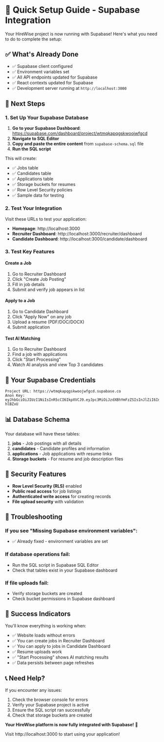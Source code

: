 # 🚀 Quick Setup Guide - Supabase Integration

Your HireWise project is now running with Supabase! Here's what you need to do to complete the setup:

## ✅ What's Already Done

- ✅ Supabase client configured
- ✅ Environment variables set
- ✅ All API endpoints updated for Supabase
- ✅ React contexts updated for Supabase
- ✅ Development server running at `http://localhost:3000`

## 🔧 Next Steps

### 1. Set Up Your Supabase Database

1. **Go to your Supabase Dashboard**: https://supabase.com/dashboard/project/wtmqkapqgskwoojwfgcd
2. **Navigate to SQL Editor**
3. **Copy and paste the entire content** from `supabase-schema.sql` file
4. **Run the SQL script**

This will create:
- ✅ Jobs table
- ✅ Candidates table  
- ✅ Applications table
- ✅ Storage buckets for resumes
- ✅ Row Level Security policies
- ✅ Sample data for testing

### 2. Test Your Integration

Visit these URLs to test your application:

- **Homepage**: http://localhost:3000
- **Recruiter Dashboard**: http://localhost:3000/recruiter/dashboard
- **Candidate Dashboard**: http://localhost:3000/candidate/dashboard

### 3. Test Key Features

#### Create a Job
1. Go to Recruiter Dashboard
2. Click "Create Job Posting"
3. Fill in job details
4. Submit and verify job appears in list

#### Apply to a Job
1. Go to Candidate Dashboard
2. Click "Apply Now" on any job
3. Upload a resume (PDF/DOC/DOCX)
4. Submit application

#### Test AI Matching
1. Go to Recruiter Dashboard
2. Find a job with applications
3. Click "Start Processing"
4. Watch AI analysis and view Top 3 candidates

## 🎯 Your Supabase Credentials

```
Project URL: https://wtmqkapqgskwoojwfgcd.supabase.co
Anon Key: eyJhbGciOiJIUzI1NiIsInR5cCI6IkpXVCJ9.eyJpc3MiOiJzdXBhYmFzZSIsInJlZiI6Ind0bXFrYXBxZ3Nrd29vandmZ2NkIiwicm9sZSI6ImFub24iLCJpYXQiOjE3NTQ1MDY4MDEsImV4cCI6MjA3MDA4MjgwMX0.MELlSpt8uHoFTvhTqSPTkFSqwhldbOEFyZ_w-hlBZxU
```

## 📊 Database Schema

Your database will have these tables:

1. **jobs** - Job postings with all details
2. **candidates** - Candidate profiles and information
3. **applications** - Job applications with resume links
4. **Storage buckets** - For resume and job description files

## 🔐 Security Features

- **Row Level Security (RLS)** enabled
- **Public read access** for job listings
- **Authenticated write access** for creating records
- **File upload security** with validation

## 🚨 Troubleshooting

### If you see "Missing Supabase environment variables":
- ✅ Already fixed - environment variables are set

### If database operations fail:
- Run the SQL script in Supabase SQL Editor
- Check that tables exist in your Supabase dashboard

### If file uploads fail:
- Verify storage buckets are created
- Check bucket permissions in Supabase dashboard

## 🎉 Success Indicators

You'll know everything is working when:

- ✅ Website loads without errors
- ✅ You can create jobs in Recruiter Dashboard
- ✅ You can apply to jobs in Candidate Dashboard
- ✅ Resume uploads work
- ✅ "Start Processing" shows AI matching results
- ✅ Data persists between page refreshes

## 📞 Need Help?

If you encounter any issues:

1. Check the browser console for errors
2. Verify your Supabase project is active
3. Ensure the SQL script ran successfully
4. Check that storage buckets are created

**Your HireWise platform is now fully integrated with Supabase!** 🚀

Visit http://localhost:3000 to start using your application! 